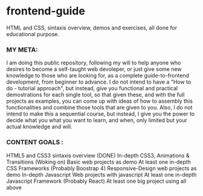 # frontend-guide
HTML and CSS, sintaxis overview, demos and exercises, all done for educational purpose.

### MY META: 
I am doing this public repository, following my will to help anyone who desires to become a self-taught web devoleper,
or just give some new knowledge to those who are looking for, as a complete guide-to-frontend development, from beginner to advance.
I do not intend to have a "How to do - tutorial approach", but instead, give you functional and practical demostrations for each single tool,
so that given these, and with the full projects as examples, you can come up with ideas of how to assembly this functionalities and combine those tools
that are given to you. Also, I do not intend to make this a sequential course, but instead, I give you the power to decide what you what you want to learn,
and when, only limited but your actual knowledge and will.

### CONTENT GOALS :

HTML5 and CSS3 sintaxis overview (DONE)
In-depth CSS3, Animations & Transitions (Woking on)
Basic web projects as demo
At least one in-depth CSS Frameworks (Probably Boostrap 4)
Responsive-Design web projects as demo
In-depth Javascript 
Web projects with javascript
At least one in-depth Javascript Framework (Probably React)
At least one big project using all above
